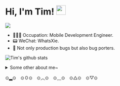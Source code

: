 # Hi, I'm Tim!  <img src="https://raw.githubusercontent.com/MartinHeinz/MartinHeinz/master/wave.gif" width="30px">


![](https://s1.ax1x.com/2020/08/16/dEKbKf.gif)

- 👨🏻‍💻 Occupation: Mobile Development Engineer.
- 📟 WeChat: WhatsXie.
- 🤪 Not only production bugs but also bug porters.

![Tim's github stats](https://github-readme-stats.vercel.app/api/top-langs?username=ReverseScale)

<details>
  <summary>Some other about me~</summary>
  <br>
  <p align="left">
  <a href= "https://www.notion.so/timsappworkspace/5fda3475a090427da9ac9b5c59964381"><img src="https://cdn.nlark.com/yuque/0/2020/png/302712/1597898585460-assets/web-upload/a72302fb-a1bf-48d7-a933-4cb55cb309f4.png?x-oss-process=image%2Fresize%2Cw_440" height="40" width="40"/></a>
  <a href= "https://www.notion.so/timsappworkspace/3c8752c19c724f7ca88c5aefbb684ed3"><img src="https://cdn.nlark.com/yuque/0/2020/png/302712/1597898585844-assets/web-upload/80238668-28a3-4298-ba68-de2fd370733e.png?x-oss-process=image%2Fresize%2Cw_440" height="40" width="40"/></a>
  <a href= "https://www.notion.so/timsappworkspace/531c5619b3784b54ab04e476a1a2ccaa"><img src="https://cdn.nlark.com/yuque/0/2020/png/302712/1597898585685-assets/web-upload/f56c642d-8152-4530-996f-560fe8417b12.png?x-oss-process=image%2Fresize%2Cw_440" height="40" width="40"/></a>
  <br>
</p>

</details>

⊙▂⊙　⊙０⊙　⊙︿⊙　⊙﹏⊙　⊙△⊙　⊙▽⊙
